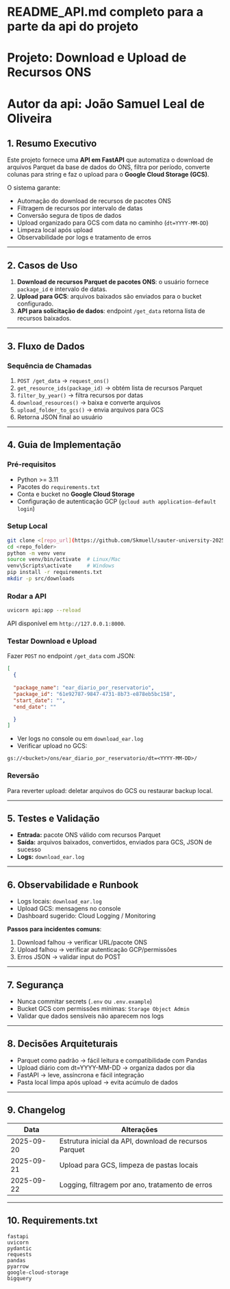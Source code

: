 # README_API.md completo para a parte da api do projeto

# Projeto: Download e Upload de Recursos ONS

# Autor da api: João Samuel Leal de Oliveira

## 1. Resumo Executivo

Este projeto fornece uma **API em FastAPI** que automatiza o download de arquivos Parquet da base de dados do ONS, filtra por período, converte colunas para string e faz o upload para o **Google Cloud Storage (GCS)**.

O sistema garante:

* Automação do download de recursos de pacotes ONS
* Filtragem de recursos por intervalo de datas
* Conversão segura de tipos de dados
* Upload organizado para GCS com data no caminho (`dt=YYYY-MM-DD`)
* Limpeza local após upload
* Observabilidade por logs e tratamento de erros

---

## 2. Casos de Uso

1. **Download de recursos Parquet de pacotes ONS**: o usuário fornece `package_id` e intervalo de datas.
2. **Upload para GCS**: arquivos baixados são enviados para o bucket configurado.
3. **API para solicitação de dados**: endpoint `/get_data` retorna lista de recursos baixados.

---

## 3. Fluxo de Dados

### Sequência de Chamadas

1. `POST /get_data` → `request_ons()`
2. `get_resource_ids(package_id)` → obtém lista de recursos Parquet
3. `filter_by_year()` → filtra recursos por datas
4. `download_resources()` → baixa e converte arquivos
5. `upload_folder_to_gcs()` → envia arquivos para GCS
6. Retorna JSON final ao usuário

---

## 4. Guia de Implementação

### Pré-requisitos

* Python >= 3.11
* Pacotes do `requirements.txt`
* Conta e bucket no **Google Cloud Storage**
* Configuração de autenticação GCP (`gcloud auth application-default login`)

### Setup Local

```bash
git clone <[repo_url](https://github.com/Skmuell/sauter-university-2025-challenge.git)>
cd <repo_folder>
python -m venv venv
source venv/bin/activate  # Linux/Mac
venv\Scripts\activate     # Windows
pip install -r requirements.txt
mkdir -p src/downloads
```

### Rodar a API

```bash
uvicorn api:app --reload
```

API disponível em `http://127.0.0.1:8000`.

### Testar Download e Upload

Fazer `POST` no endpoint `/get_data` com JSON:

```json
[
  {
 
  "package_name": "ear_diario_por_reservatorio",
  "package_id": "61e92787-9847-4731-8b73-e878eb5bc158",
  "start_date": "",
  "end_date": ""

  }
]  
```

* Ver logs no console ou em `download_ear.log`
* Verificar upload no GCS:

```
gs://<bucket>/ons/ear_diario_por_reservatorio/dt=<YYYY-MM-DD>/
```

### Reversão

Para reverter upload: deletar arquivos do GCS ou restaurar backup local.

---

## 5. Testes e Validação

* **Entrada:** pacote ONS válido com recursos Parquet
* **Saída:** arquivos baixados, convertidos, enviados para GCS, JSON de sucesso
* **Logs:** `download_ear.log`

---

## 6. Observabilidade e Runbook

* Logs locais: `download_ear.log`
* Upload GCS: mensagens no console
* Dashboard sugerido: Cloud Logging / Monitoring

**Passos para incidentes comuns**:

1. Download falhou → verificar URL/pacote ONS
2. Upload falhou → verificar autenticação GCP/permissões
3. Erros JSON → validar input do POST

---

## 7. Segurança

* Nunca commitar secrets (`.env` ou `.env.example`)
* Bucket GCS com permissões mínimas: `Storage Object Admin`
* Validar que dados sensíveis não aparecem nos logs

---

## 8. Decisões Arquiteturais

* Parquet como padrão → fácil leitura e compatibilidade com Pandas
* Upload diário com dt=YYYY-MM-DD → organiza dados por dia
* FastAPI → leve, assíncrona e fácil integração
* Pasta local limpa após upload → evita acúmulo de dados

---

## 9. Changelog

| Data       | Alterações                                             |
| ---------- | ------------------------------------------------------ |
| 2025-09-20 | Estrutura inicial da API, download de recursos Parquet |
| 2025-09-21 | Upload para GCS, limpeza de pastas locais              |
| 2025-09-22 | Logging, filtragem por ano, tratamento de erros        |

---

## 10. Requirements.txt

```
fastapi
uvicorn
pydantic
requests
pandas
pyarrow
google-cloud-storage
bigquery
```

